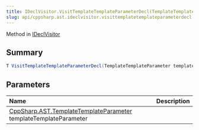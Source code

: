 ```yaml
---
title: IDeclVisitor.VisitTemplateTemplateParameterDecl(TemplateTemplateParameter)
slug: api/cppsharp.ast.ideclvisitor.visittemplatetemplateparameterdecl
---
```

Method in [IDeclVisitor](/api/cppsharp/ast/ideclvisitor)

## Summary



```csharp
T VisitTemplateTemplateParameterDecl(TemplateTemplateParameter templateTemplateParameter);
```

## Parameters

|Name|Description|
|:---|:---|
|[CppSharp.AST.TemplateTemplateParameter](/api/cppsharp/ast/templatetemplateparameter) templateTemplateParameter||

